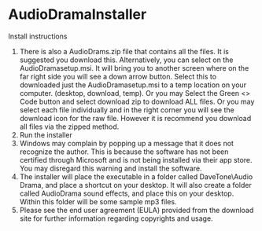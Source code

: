 # AudioDramaInstaller
Install instructions
1. There is also a AudioDrams.zip file that contains all the files. It is suggested you download this. Alternatively, you can select on the AudioDramasetup.msi. It will bring you to another screen where on the far right side you will see a down arrow button. Select this to downloaded just the AudioDramasetup.msi to a temp location on your computer. (desktop, download, temp). Or you may Select the Green <> Code button and select download zip to download ALL files. Or you may select each file individually and in the right corner you will see the download icon for the raw file. However it is recommend you download all files via the zipped method. 
2. Run the installer
3. Windows may complain by popping up a message that it does not recognize the author. This is because the software has not been certified through Microsoft and is not being installed via their app store. You may disregard this warning and install the software.
4. The installer will place the executable in a folder called DaveTone\Audio Drama, and place a shortcut on your desktop. It will also create a folder called AudioDrama sound effects, and place this on your desktop. Within this folder will be some sample mp3 files.
5. Please see the end user agreement (EULA) provided from the download site for further information regarding copyrights and usage.

